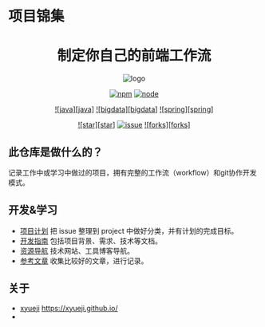 # 项目锦集
<div align="center">

# 制定你自己的前端工作流

![logo](public/asset/logo-mini2.png)

[![npm][npm]][github-url]
[![node][node]][node-url]

[![java][java]][github-url]
[![bigdata][bigdata]][issue-url]
[![spring][spring]][github-url]

[![star][star]][github-url]
[![issue][issue]][issue-url]
[![forks][forks]][github-url]

</div>

## 此仓库是做什么的？
记录工作中或学习中做过的项目，拥有完整的工作流（workflow）和git协作开发模式。

## 开发&学习

- [项目计划] 把 issue 整理到 project 中做好分类，并有计划的完成目标。
- [开发指南] 包括项目背景、需求、技术等文档。
- [资源导航] 技术网站、工具博客导航。
- [参考文章] 收集比较好的文章，进行记录。

[项目计划]: https://github.com/orgs/x-c20190625/projects/1
[开发指南]: ./docs
[资源导航]: https://xyueji.github.io/navigation
[参考文章]: ./docs

[npm-url]: https://www.npmjs.com/package/webpack-box
[issue-url]: https://github.com/x-c20190625/projects/issues
[node]: https://img.shields.io/node/v/webpack.svg
[node-url]: https://nodejs.org
[github-url]: https://github.com/luoxue-victor/webpack-box
[downloads]: https://img.shields.io/npm/dt/@pkb/webpack-box.svg?style=flat-square
[npm]: https://img.shields.io/npm/v/webpack.svg
[issue]: https://img.shields.io/github/issues/luoxue-victor/webpack-box

## 关于
- [xyueji] https://xyueji.github.io/
- [Dayesahh]: https://dayesahh.github.io/
[xyueji]: https://xyueji.github.io/
[Dayesahh]: https://dayesahh.github.io/
